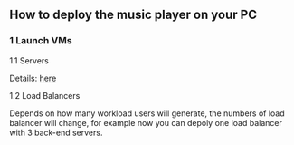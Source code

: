 ## How to deploy the music player on your PC

### 1 Launch VMs
 
  1.1 Servers
 
 Details: [here](https://github.com/Exodus000/CloudComputingProj/blob/master/LaunchServers)
 
  1.2 Load Balancers

Depends on how many workload users will generate, the numbers of load balancer will change, for example now you can depoly one load balancer with 3 back-end servers.

